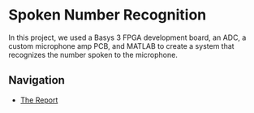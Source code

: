 # Spoken Number Recognition
In this project, we used a Basys 3 FPGA development board, an ADC, 
a custom microphone amp PCB, and MATLAB to create a system that 
recognizes the number spoken to the microphone.

## Navigation
- [The Report](spoken-number-recognition-report.pdf)
